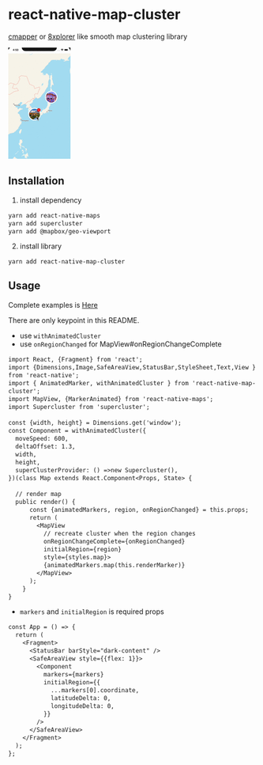 # react-native-map-cluster

[cmapper](https://apps.apple.com/jp/app/cmapper/id935586290) or [8xplorer](https://apps.apple.com/app/apple-store/id1460433285?mt=8&l=ja) like smooth map clustering library

![demo](/image/anim.gif)

## Installation

1. install dependency
```
yarn add react-native-maps
yarn add supercluster
yarn add @mapbox/geo-viewport
```

2. install library

```
yarn add react-native-map-cluster
```

## Usage

Complete examples is [Here](/example/sampleProject/App.tsx)

There are only keypoint in this README.

* use `withAnimatedCluster`
* use `onRegionChanged` for MapView#onRegionChangeComplete

```
import React, {Fragment} from 'react';
import {Dimensions,Image,SafeAreaView,StatusBar,StyleSheet,Text,View } from 'react-native';
import { AnimatedMarker, withAnimatedCluster } from 'react-native-map-cluster';
import MapView, {MarkerAnimated} from 'react-native-maps';
import Supercluster from 'supercluster';

const {width, height} = Dimensions.get('window');
const Component = withAnimatedCluster({
  moveSpeed: 600,
  deltaOffset: 1.3,
  width,
  height,
  superClusterProvider: () =>new Supercluster(),
})(class Map extends React.Component<Props, State> {

  // render map 
  public render() {
      const {animatedMarkers, region, onRegionChanged} = this.props;
      return (
        <MapView 
          // recreate cluster when the region changes
          onRegionChangeComplete={onRegionChanged}
          initialRegion={region}
          style={styles.map}>
          {animatedMarkers.map(this.renderMarker)}
        </MapView>
      );
    }
} 
```

* `markers` and `initialRegion` is required props

```
const App = () => {
  return (
    <Fragment>
      <StatusBar barStyle="dark-content" />
      <SafeAreaView style={{flex: 1}}>
        <Component
          markers={markers}
          initialRegion={{
            ...markers[0].coordinate,
            latitudeDelta: 0,
            longitudeDelta: 0,
          }}
        />
      </SafeAreaView>
    </Fragment>
  );
};
```

